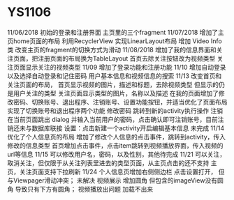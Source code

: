 # YS1106
11/06/2018
初始的登录和注册界面 
主页里的三个fragment
11/07/2018
增加了主页home页面的布局
利用RecyclerView 实现LinearLayout布局
增加 Video Info类
改变主页的fragment的切换方式为滑动
11/08/2018
增加了我的信息界面和关注页面，把注册页面的布局换为TableLayout
首页去除关注按钮改为视频类型
关注页面显示关注的视频类型
11/09
增加了登录功能和注册功能
11/10
增加自动登录 以及选择自动登录和记住密码
用户基本信息和视频信息的搜索
11/13
改变首页和关注页面的布局，
首页显示视频的图片，描述和标题，去除视频类型 但显示的仍是用户关注的类型
关注页面显示类型的图片，名称以及描述
在我的页面增加了修改密码、切换账号、退出程序、注销账号、设置功能按钮，并适当优化了页面布局
实现了切换账号和退出程序两个功能
修改密码 跳转到新的activity执行操作
注销在当前页面跳出 dialog 并输入当前用户的密码，点击确认即可注销账号，目前注销还未与数据库联接
设置：点击新建一个activity开启编辑基本信息 未完成
11/14
优化了个人信息页的布局
增加了修改个人信息的点击事件，跳转到activity，传入修改的信息类型
首页增加点击事件，点击item跳转到视频播放界面，传入视频的url等信息
11/15
可以修改用户名，密码，以及性别，其他待完成
11/21
可以关注，取消关注，但仅限于从关注列表里进去的类型页面，从主页点击的还不支持
主页，关注页面支持下拉刷新
11/24
个人信息页增加右侧侧边栏 点击设置打开，
但与Viewpager滑动冲突； 未解决
视频展示 增加圆角 但包含的imageView没有圆角 导致只有下方有圆角；
视频播放出问题 加载不出来
